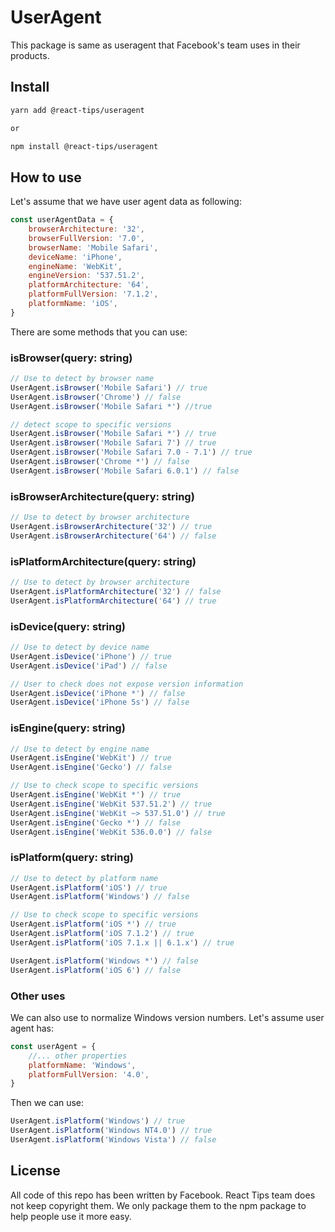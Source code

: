 # UserAgent
This package is same as useragent that Facebook's team uses in their products.

## Install
```bash
yarn add @react-tips/useragent

or

npm install @react-tips/useragent
```
## How to use
Let's assume that we have user agent data as following:
```javascript
const userAgentData = {
    browserArchitecture: '32',
    browserFullVersion: '7.0',
    browserName: 'Mobile Safari',
    deviceName: 'iPhone',
    engineName: 'WebKit',
    engineVersion: '537.51.2',
    platformArchitecture: '64',
    platformFullVersion: '7.1.2',
    platformName: 'iOS',
}
```

There are some methods that you can use:

### isBrowser(query: string)

```javascript
// Use to detect by browser name
UserAgent.isBrowser('Mobile Safari') // true
UserAgent.isBrowser('Chrome') // false
UserAgent.isBrowser('Mobile Safari *') //true

// detect scope to specific versions
UserAgent.isBrowser('Mobile Safari *') // true
UserAgent.isBrowser('Mobile Safari 7') // true
UserAgent.isBrowser('Mobile Safari 7.0 - 7.1') // true
UserAgent.isBrowser('Chrome *') // false
UserAgent.isBrowser('Mobile Safari 6.0.1') // false
```

### isBrowserArchitecture(query: string)
```javascript
// Use to detect by browser architecture
UserAgent.isBrowserArchitecture('32') // true
UserAgent.isBrowserArchitecture('64') // false
```

### isPlatformArchitecture(query: string)
```javascript
// Use to detect by browser architecture
UserAgent.isPlatformArchitecture('32') // false
UserAgent.isPlatformArchitecture('64') // true
```

### isDevice(query: string)
```javascript
// Use to detect by device name
UserAgent.isDevice('iPhone') // true
UserAgent.isDevice('iPad') // false

// User to check does not expose version information
UserAgent.isDevice('iPhone *') // false
UserAgent.isDevice('iPhone 5s') // false
```

### isEngine(query: string)

```javascript
// Use to detect by engine name
UserAgent.isEngine('WebKit') // true
UserAgent.isEngine('Gecko') // false

// Use to check scope to specific versions
UserAgent.isEngine('WebKit *') // true
UserAgent.isEngine('WebKit 537.51.2') // true
UserAgent.isEngine('WebKit ~> 537.51.0') // true
UserAgent.isEngine('Gecko *') // false
UserAgent.isEngine('WebKit 536.0.0') // false
```

### isPlatform(query: string)

```javascript
// Use to detect by platform name
UserAgent.isPlatform('iOS') // true
UserAgent.isPlatform('Windows') // false

// Use to check scope to specific versions
UserAgent.isPlatform('iOS *') // true
UserAgent.isPlatform('iOS 7.1.2') // true
UserAgent.isPlatform('iOS 7.1.x || 6.1.x') // true

UserAgent.isPlatform('Windows *') // false
UserAgent.isPlatform('iOS 6') // false
```
### Other uses

We can also use to normalize Windows version numbers. Let's assume
user agent has:
```javascript
const userAgent = {
    //... other properties
    platformName: 'Windows',
    platformFullVersion: '4.0',
}
```
Then we can use:
```javascript
UserAgent.isPlatform('Windows') // true
UserAgent.isPlatform('Windows NT4.0') // true
UserAgent.isPlatform('Windows Vista') // false
```
## License
All code of this repo has been written by Facebook. React Tips team
does not keep copyright them. We only package them to the npm package
to help people use it more easy.
